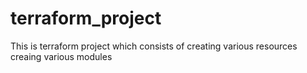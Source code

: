 # terraform_project
This is terraform project which consists of creating various resources creaing various modules 
